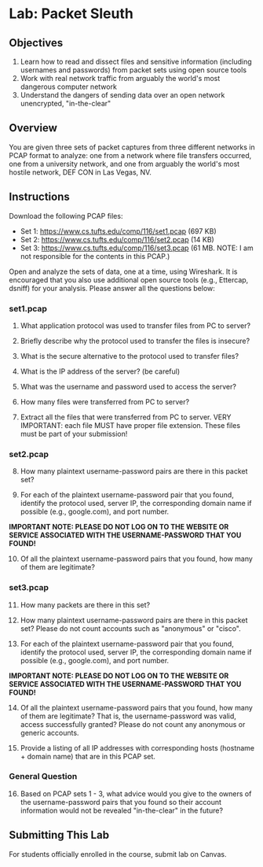 # Lab: Packet Sleuth

## Objectives

1. Learn how to read and dissect files and sensitive information (including usernames and passwords) from packet sets using open source tools
2. Work with real network traffic from arguably the world's most dangerous computer network
3. Understand the dangers of sending data over an open network unencrypted, "in-the-clear"

## Overview

You are given three sets of packet captures from three different networks in PCAP format to analyze: one from a network where file transfers occurred, one from a university network, and one from arguably the world's most hostile network, DEF CON in Las Vegas, NV.

## Instructions

Download the following PCAP files:

* Set 1: https://www.cs.tufts.edu/comp/116/set1.pcap (697 KB)
* Set 2: https://www.cs.tufts.edu/comp/116/set2.pcap (14 KB)
* Set 3: https://www.cs.tufts.edu/comp/116/set3.pcap (61 MB. NOTE: I am not responsible for the contents in this PCAP.)

Open and analyze the sets of data, one at a time, using Wireshark. It is encouraged that you also use additional open source tools (e.g., Ettercap, dsniff) for your analysis. Please answer all the questions below:

### set1.pcap

1. What application protocol was used to transfer files from PC to server?

2. Briefly describe why the protocol used to transfer the files is insecure?

3. What is the secure alternative to the protocol used to transfer files?

4. What is the IP address of the server? (be careful)

5. What was the username and password used to access the server?

6. How many files were transferred from PC to server?

7. Extract all the files that were transferred from PC to server. VERY IMPORTANT: each file MUST have proper file extension. These files must be part of your submission!

### set2.pcap

8. How many plaintext username-password pairs are there in this packet set?

9. For each of the plaintext username-password pair that you found, identify the protocol used, server IP, the corresponding domain name if possible (e.g., google.com), and port number.

**IMPORTANT NOTE: PLEASE DO NOT LOG ON TO THE WEBSITE OR SERVICE ASSOCIATED WITH THE USERNAME-PASSWORD THAT YOU FOUND!**

10. Of all the plaintext username-password pairs that you found, how many of them are legitimate?

### set3.pcap

11. How many packets are there in this set?

12. How many plaintext username-password pairs are there in this packet set? Please do not count accounts such as "anonymous" or "cisco".

13. For each of the plaintext username-password pair that you found, identify the protocol used, server IP, the corresponding domain name if possible (e.g., google.com), and port number.

**IMPORTANT NOTE: PLEASE DO NOT LOG ON TO THE WEBSITE OR SERVICE ASSOCIATED WITH THE USERNAME-PASSWORD THAT YOU FOUND!**

14. Of all the plaintext username-password pairs that you found, how many of them are legitimate? That is, the username-password was valid, access successfully granted? Please do not count any anonymous or generic accounts.

15. Provide a listing of all IP addresses with corresponding hosts (hostname + domain name) that are in this PCAP set.

### General Question

16. Based on PCAP sets 1 - 3, what advice would you give to the owners of the username-password pairs that you found so their account information would not be revealed "in-the-clear" in the future?

## Submitting This Lab

For students officially enrolled in the course, submit lab on Canvas.